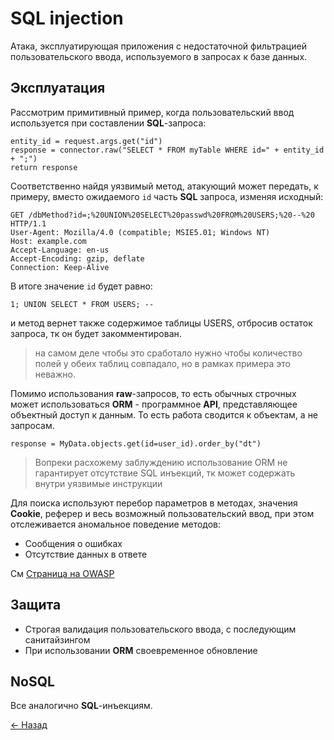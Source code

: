 # SQL injection

Атака, эксплуатирующая приложения с недостаточной фильтрацией пользовательского ввода, используемого в запросах к базе данных.

## Эксплуатация

Рассмотрим примитивный пример, когда пользовательский ввод используется при составлении **SQL**-запроса:  

    entity_id = request.args.get("id")
    response = connector.raw("SELECT * FROM myTable WHERE id=" + entity_id + ";")
    return response

Соответственно найдя уязвимый метод, атакующий может передать, к примеру, вместо ожидаемого `id` часть **SQL** запроса, изменяя исходный:

    GET /dbMethod?id=;%20UNION%20SELECT%20passwd%20FROM%20USERS;%20--%20 HTTP/1.1
    User-Agent: Mozilla/4.0 (compatible; MSIE5.01; Windows NT)
    Host: example.com
    Accept-Language: en-us
    Accept-Encoding: gzip, deflate
    Connection: Keep-Alive

В итоге значение `id` будет равно:  

    1; UNION SELECT * FROM USERS; --

и метод вернет также содержимое таблицы USERS, отбросив остаток запроса, тк он будет закомментирован.

> на самом деле чтобы это сработало нужно чтобы количество полей у обеих таблиц совпадало, но в рамках примера это неважно.

Помимо использования **raw**-запросов, то есть обычных строчных может использоваться **ORM** - программное **API**, представляющее объектный доступ к данным. То есть работа сводится к объектам, а не запросам.

`response = MyData.objects.get(id=user_id).order_by("dt")`

> Вопреки расхожему заблуждению использование ORM не гарантирует отсутствие SQL инъекций, тк может содержать внутри уязвимые инструкции

Для поиска используют перебор параметров в методах, значения **Cookie**, реферер и весь возможный пользовательский ввод, при этом отслеживается аномальное поведение методов:  

* Сообщения о ошибках
* Отсутствие данных в ответе

См [Страница на OWASP](https://www.owasp.org/index.php/SQL_Injection_Prevention_Cheat_Sheet)

## Защита

* Строгая валидация пользовательского ввода, с последующим санитайзингом
* При использовании **ORM** своевременное обновление

## NoSQL

Все аналогично **SQL**-инъекциям.

[← Назад](../README.md)
